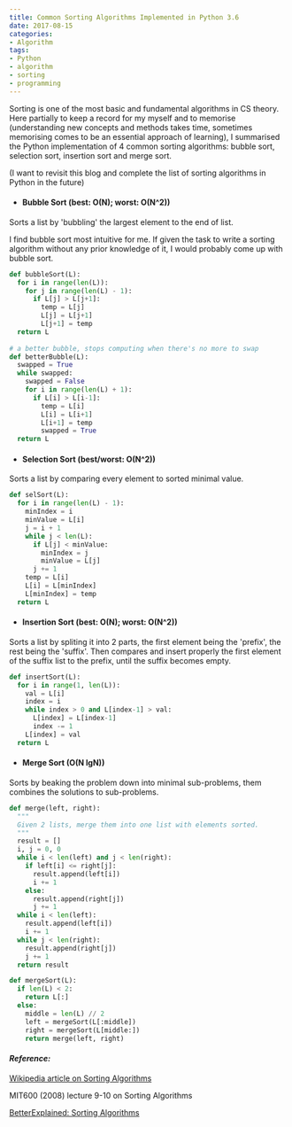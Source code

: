 ```yaml
---
title: Common Sorting Algorithms Implemented in Python 3.6
date: 2017-08-15
categories:
- Algorithm
tags:
- Python
- algorithm
- sorting
- programming
---
```


Sorting is one of the most basic and fundamental algorithms in CS theory. Here partially to keep a record for my myself and to memorise (understanding new concepts and methods takes time, sometimes memorising comes to be an essential approach of learning), I summarised the Python implementation of 4 common sorting algorithms: bubble sort, selection sort, insertion sort and merge sort. 

(I want to revisit this blog and complete the list of sorting algorithms in Python in the future)





- #### **Bubble Sort** (best: O(N); worst: O(N^2))

Sorts a list by 'bubbling' the largest element to the end of list. 

I find bubble sort most intuitive for me. If given the task to write a sorting algorithm without any prior knowledge of it, I would probably come up with bubble sort.

```python
def bubbleSort(L):
  for i in range(len(L)):
    for j in range(len(L) - 1):
      if L[j] > L[j+1]:
        temp = L[j]
        L[j] = L[j+1]
        L[j+1] = temp
  return L
  
# a better bubble, stops computing when there's no more to swap
def betterBubble(L):
  swapped = True
  while swapped:
    swapped = False
    for i in range(len(L) + 1):
      if L[i] > L[i-1]:
        temp = L[i]
        L[i] = L[i+1]
        L[i+1] = temp
        swapped = True
  return L
```





- #### **Selection Sort** (best/worst: O(N^2))

Sorts a list by comparing every element to sorted minimal value.

```python
def selSort(L):
  for i in range(len(L) - 1):
    minIndex = i
    minValue = L[i]
    j = i + 1
    while j < len(L):
      if L[j] < minValue:
        minIndex = j
        minValue = L[j]
      j += 1
    temp = L[i]
    L[i] = L[minIndex]
    L[minIndex] = temp
  return L
```





- #### **Insertion Sort** (best: O(N); worst: O(N^2))

Sorts a list by spliting it into 2 parts, the first element being the 'prefix', the rest being the 'suffix'. Then compares and insert properly the first element of the suffix list to the prefix, until the suffix becomes empty.

```python
def insertSort(L):
  for i in range(1, len(L)):
    val = L[i]
    index = i
    while index > 0 and L[index-1] > val:
      L[index] = L[index-1]
      index -= 1
    L[index] = val
  return L
```





- #### **Merge Sort** (O(N lgN))

Sorts by beaking the problem down into minimal sub-problems, them combines the solutions to sub-problems.

```python
def merge(left, right):
  """
  Given 2 lists, merge them into one list with elements sorted.
  """
  result = []
  i, j = 0, 0
  while i < len(left) and j < len(right):
    if left[i] <= right[j]:
      result.append(left[i])
      i += 1
    else:
      result.append(right[j])
      j += 1
  while i < len(left):
    result.append(left[i])
    i += 1
  while j < len(right):
    result.append(right[j])
    j += 1
  return result

def mergeSort(L):
  if len(L) < 2:
    return L[:]
  else:
    middle = len(L) // 2
    left = mergeSort(L[:middle])
    right = mergeSort(L[middle:])
    return merge(left, right)

```





#### *Reference:*

[Wikipedia article on Sorting Algorithms](https://en.wikipedia.org/wiki/Sorting_algorithm)

MIT600 (2008) lecture 9-10 on Sorting Algorithms

[BetterExplained: Sorting Algorithms](https://betterexplained.com/articles/sorting-algorithms/) 